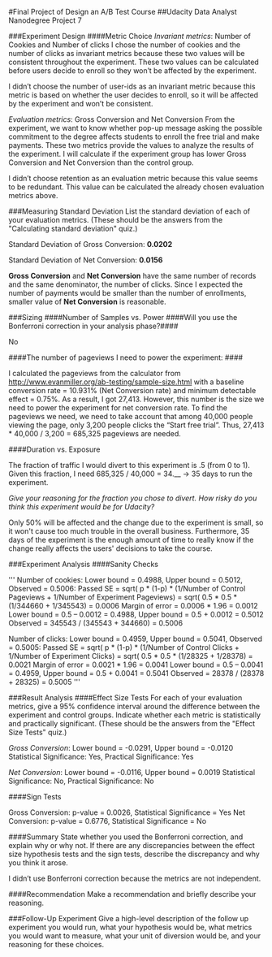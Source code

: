 #Final Project of Design an A/B Test Course
##Udacity Data Analyst Nanodegree Project 7

###Experiment Design
####Metric Choice
*Invariant metrics*: Number of Cookies and Number of clicks
I chose the number of cookies and the number of clicks as invariant metrics because these two values will be consistent throughout the experiment. These two values can be calculated before users decide to enroll so they won’t be affected by the experiment.

I didn’t choose the number of user-ids as an invariant metric because this metric is based on whether the user decides to enroll, so it will be affected by the experiment and won’t be consistent.

*Evaluation metrics*: Gross Conversion and Net Conversion
From the experiment, we want to know whether pop-up message asking the possible commitment to the degree affects students to enroll the free trial and make payments. These two metrics provide the values to analyze the results of the experiment. I will calculate if the experiment group has lower Gross Conversion and Net Conversion than the control group.

I didn’t choose retention as an evaluation metric because this value seems to be redundant. This value can be calculated the already chosen evaluation metrics above.

###Measuring Standard Deviation
List the standard deviation of each of your evaluation metrics. (These should be the answers from the "Calculating standard deviation" quiz.)

Standard Deviation of Gross Conversion: **0.0202**

Standard Deviation of Net Conversion: **0.0156**

**Gross Conversion** and **Net Conversion** have the same number of records and the same denominator, the number of clicks. Since I expected the number of payments would be smaller than the number of enrollments, smaller value of **Net Conversion** is reasonable. 

###Sizing
####Number of Samples vs. Power
####Will you use the Bonferroni correction in your analysis phase?####

No

####The number of pageviews I need to power the experiment: ####

I calculated the pageviews from the calculator from http://www.evanmiller.org/ab-testing/sample-size.html with a baseline conversion rate = 10.931% (Net Conversion rate) and minimum detectable effect = 0.75%. As a result, I got 27,413. However, this number is the size we need to power the experiment for net conversion rate. To find the pageviews we need, we need to take account that among 40,000 people viewing the page, only 3,200 people clicks the “Start free trial”. Thus, 27,413 * 40,000 / 3,200 = 685,325 pageviews are needed.

####Duration vs. Exposure

The fraction of traffic I would divert to this experiment is .5 (from 0 to 1). Given this fraction, I need 685,325 / 40,000 = 34.__ -> 35 days to run the experiment.

*Give your reasoning for the fraction you chose to divert. How risky do you think this experiment would be for Udacity?*

Only 50% will be affected and the change due to the experiment is small, so it won't cause too much trouble in the overall business. Furthermore, 35 days of the experiment is the enough amount of time to really know if the change really affects the users' decisions to take the course.

###Experiment Analysis
####Sanity Checks

'''
Number of cookies: Lower bound = 0.4988, Upper bound = 0.5012, Observed = 0.5006: Passed
SE = sqrt( p * (1-p) * (1/Number of Control Pageviews + 1/Number of Experiment Pageviews)
= sqrt( 0.5 * 0.5 * (1/344660 + 1/345543) = 0.0006
Margin of error = 0.0006 * 1.96 = 0.0012
Lower bound = 0.5 – 0.0012 = 0.4988, Upper bound = 0.5 + 0.0012 = 0.5012
Observed = 345543 / (345543 + 344660) = 0.5006

Number of clicks: Lower bound = 0.4959, Upper bound = 0.5041, Observed = 0.5005: Passed
SE = sqrt( p * (1-p) * (1/Number of Control Clicks + 1/Number of Experiment Clicks)
= sqrt( 0.5 * 0.5 * (1/28325 + 1/28378) = 0.0021
Margin of error = 0.0021 * 1.96 = 0.0041
Lower bound = 0.5 – 0.0041 = 0.4959, Upper bound = 0.5 + 0.0041 = 0.5041
Observed = 28378 / (28378 + 28325) = 0.5005
'''

###Result Analysis
####Effect Size Tests
For each of your evaluation metrics, give a 95% confidence interval around the difference between the experiment and control groups. Indicate whether each metric is statistically and practically significant. (These should be the answers from the "Effect Size Tests" quiz.)

*Gross Conversion*: Lower bound = -0.0291, Upper bound = -0.0120
	Statistical Significance: Yes, Practical Significance: Yes

*Net Conversion*: Lower bound = -0.0116, Upper bound = 0.0019
	Statistical Significance: No, Practical Significance: No


####Sign Tests

Gross Conversion: p-value = 0.0026, Statistical Significance = Yes
Net Conversion: p-value = 0.6776, Statistical Significance = No

####Summary
State whether you used the Bonferroni correction, and explain why or why not. If there are any discrepancies between the effect size hypothesis tests and the sign tests, describe the discrepancy and why you think it arose.

I didn’t use Bonferroni correction because the metrics are not independent.

####Recommendation
Make a recommendation and briefly describe your reasoning.


###Follow-Up Experiment
Give a high-level description of the follow up experiment you would run, what your hypothesis would be, what metrics you would want to measure, what your unit of diversion would be, and your reasoning for these choices.



